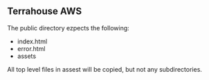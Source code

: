 ## Terrahouse AWS

The public directory ezpects the following:
- index.html
- error.html
- assets

All top level files in assest will be copied, but not any subdirectories.